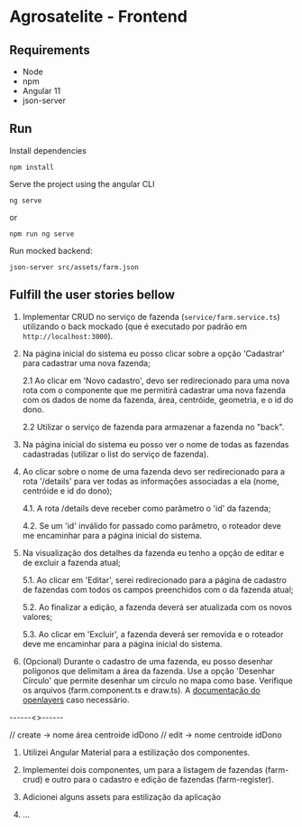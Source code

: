 # Agrosatelite - Frontend

## Requirements

- Node
- npm
- Angular 11
- json-server

## Run

Install dependencies

```shell
npm install
```

Serve the project using the angular CLI

```shell
ng serve
```

or

```shell
npm run ng serve
```

Run mocked backend:

```shell
json-server src/assets/farm.json
```

## Fulfill the user stories bellow

1. Implementar CRUD no serviço de fazenda (`service/farm.service.ts`) utilizando o back mockado (que é executado por padrão em `http://localhost:3000`).

2. Na página inicial do sistema eu posso clicar sobre a opção 'Cadastrar' para cadastrar uma nova fazenda;

   2.1 Ao clicar em 'Novo cadastro', devo ser redirecionado para uma nova rota com o componente que me permitirá cadastrar uma nova fazenda com os dados de nome da fazenda, área, centróide, geometria, e o id do dono.

   2.2 Utilizar o serviço de fazenda para armazenar a fazenda no "back".

3. Na página inicial do sistema eu posso ver o nome de todas as fazendas cadastradas (utilizar o list do serviço de fazenda).

4. Ao clicar sobre o nome de uma fazenda devo ser redirecionado para a rota '/details' para ver todas as informações associadas a ela (nome, centróide e id do dono);

   4.1. A rota /details deve receber como parâmetro o 'id' da fazenda;

   4.2. Se um 'id' inválido for passado como parâmetro, o roteador deve me encaminhar para a página inicial do sistema.

5. Na visualização dos detalhes da fazenda eu tenho a opção de editar e de excluir a fazenda atual;

   5.1. Ao clicar em 'Editar', serei redirecionado para a página de cadastro de fazendas com todos os campos preenchidos com o da fazenda atual;

   5.2. Ao finalizar a edição, a fazenda deverá ser atualizada com os novos valores;

   5.3. Ao clicar em 'Excluir', a fazenda deverá ser removida e o roteador deve me encaminhar para a página inicial do sistema.

6. (Opcional) Durante o cadastro de uma fazenda, eu posso desenhar polígonos que delimitam a área da fazenda. Use a opção 'Desenhar Círculo' que permite desenhar um círculo no mapa como base. Verifique os arquivos (farm.component.ts e draw.ts). A [documentação do openlayers](https://openlayers.org/en/latest/apidoc/) caso necessário.

------<>------

// create -> nome área centroide idDono
// edit -> nome centroide idDono

1. Utilizei Angular Material para a estilização dos componentes.

2. Implementei dois componentes, um para a listagem de fazendas (farm-crud)
   e outro para o cadastro e edição de fazendas (farm-register).

3. Adicionei alguns assets para estilização da aplicação

4. ...
